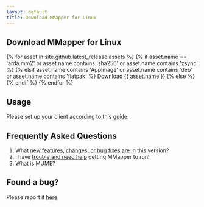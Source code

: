 ```yaml
---
layout: default
title: Download MMapper for Linux
---
```


## Download MMapper for Linux
{% for asset in site.github.latest_release.assets %}
{% if asset.name == 'arda.mm2' or asset.name contains 'sha256' or asset.name contains 'zsync' %}
{% elsif asset.name contains 'AppImage' or asset.name contains 'deb' or asset.name contains 'flatpak' %}
<a href="{{ asset.browser_download_url }}" class="download-link">
    Download {{ asset.name }}
</a>
{% else %}
{% endif %}
{% endfor %}

## Usage
Please set up your client according to this [guide](https://github.com/MUME/MMapper/wiki/Installing).

## Frequently Asked Questions
1.  What <a href="about.html#changelog">new features, changes, or bug fixes are</a> in this version?
2.  I have [trouble and need help](https://github.com/MUME/MMapper/wiki/Troubleshooting) getting MMapper to run!
3.  What is [MUME](https://mume.org)?

## Found a bug?
Please report it [here](https://github.com/MUME/MMapper/issues).
